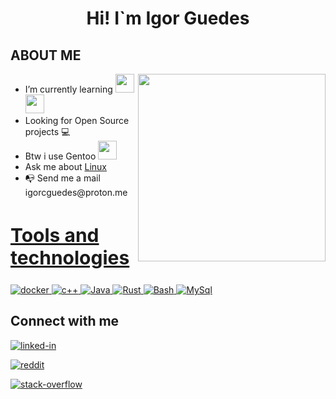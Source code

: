 
<h1 align ="center">Hi! I`m Igor Guedes</h1>
<div align = "left" width = 50%>
<h2>ABOUT ME </h2>
<ul>
<img align="right" width="300" src="https://i2.wp.com/allhtaccess.info/wp-content/uploads/2018/03/programming.gif?fit=1281%2C716&ssl=1" /> 

 <li>I’m currently learning <a href="https://developer.salesforce.com/" target="_blank">
<img src="https://cdn.jsdelivr.net/gh/devicons/devicon/icons/salesforce/salesforce-original.svg" width="30" height="30"/> </a>
 <a href="https://www.java.com" target="_blank"> <img src="https://cdn.jsdelivr.net/gh/devicons/devicon/icons/java/java-original-wordmark.svg" width="30" height="30"/> </a>
 </li>

 <li>Looking for Open Source projects 💻</li>

 <li>Btw i use Gentoo <a href="https://www.gentoo.org" target="_blank"><img src="https://cdn.jsdelivr.net/gh/devicons/devicon/icons/gentoo/gentoo-plain-wordmark.svg" width="30" height="30" /></li></a>

 <li>Ask me about <a href ="https://www.linux.org" target = "_blank">Linux</a> </li>

 <li>📭 Send me a mail igorcguedes@proton.me</li>
<ul>
</div>

<h2 style="font-size:30px" align ="left" width = 100%><u>Tools and technologies</u></h2>
 
  <a href="https://docs.docker.com/" target="_blank"> 
 <img src="https://img.shields.io/badge/Docker-2496ED?style=for-the-badge&logo=docker&logoColor=white"  alt="docker" /> </a> 
 
  <a href="https://docs.microsoft.com/pt-br/cpp/cpp/?view=msvc-170" target="_blank"> 
 <img src="https://img.shields.io/badge/C%2B%2B-00599C?style=for-the-badge&logo=c%2B%2B&logoColor=white" alt="c++" /> </a> 
 
   <a href="https://www.java.com/" target="_blank"> 
 <img src="https://img.shields.io/badge/Java-ED8B00?style=for-the-badge&logo=java&logoColor=white" alt="Java" /> </a> 
 
  <a href="https://www.rust-lang.org/learn" target="_blank">
 <img src="https://img.shields.io/badge/Rust-000000?style=for-the-badge&logo=rust&logoColor=white"alt="Rust"/> </a> 
  
  <a href="https://devdocs.io/bash/" target="_blank"> 
 <img src="https://img.shields.io/badge/Shell_Script-121011?style=for-the-badge&logo=gnu-bash&logoColor=white" alt="Bash" /> </a> 
 
  <a href="https://www.mysql.com/" target="_blank"> 
 <img src="https://img.shields.io/badge/MySQL-00000F?style=for-the-badge&logo=mysql&logoColor=white" alt="MySql" /> </a> 
</p>

<div>
<h2>Connect with me </h2>

[<img align="top" alt="linked-in" src="https://img.shields.io/badge/linkedin-%230077B5.svg?&style=for-the-badge&logo=linkedin&logoColor=white" />](https://www.linkedin.com/in/igor-guedes-93632a193/) 

[<img align="top" alt="reddit" src="https://img.shields.io/badge/Reddit-FF4500?style=for-the-badge&logo=reddit&logoColor=white"/>](https://www.reddit.com/user/igorcguedes)

[<img align="top" alt="stack-overflow" src="https://img.shields.io/badge/stack%20overflow-FE7A16?logo=stack-overflow&logoColor=white&style=for-the-badge" />](https://pt.stackoverflow.com/users/268151/igor-guedes)
          
</div>
  
